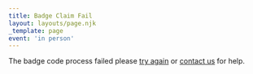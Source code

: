 ```yaml
---
title: Badge Claim Fail
layout: layouts/page.njk
_template: page
event: 'in person'
---
```

The badge code process failed please [try again](/badge-claim/) or [contact us](/contact-us/) for help.